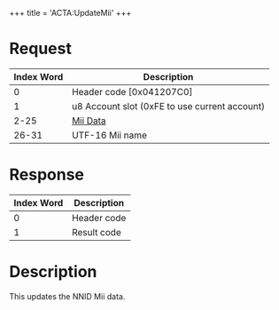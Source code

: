 +++
title = 'ACTA:UpdateMii'
+++

# Request

| Index Word | Description                                   |
|------------|-----------------------------------------------|
| 0          | Header code \[0x041207C0\]                    |
| 1          | u8 Account slot (0xFE to use current account) |
| 2-25       | [Mii Data](Mii#mii_format "wikilink")         |
| 26-31      | UTF-16 Mii name                               |

# Response

| Index Word | Description |
|------------|-------------|
| 0          | Header code |
| 1          | Result code |

# Description

This updates the NNID Mii data.
